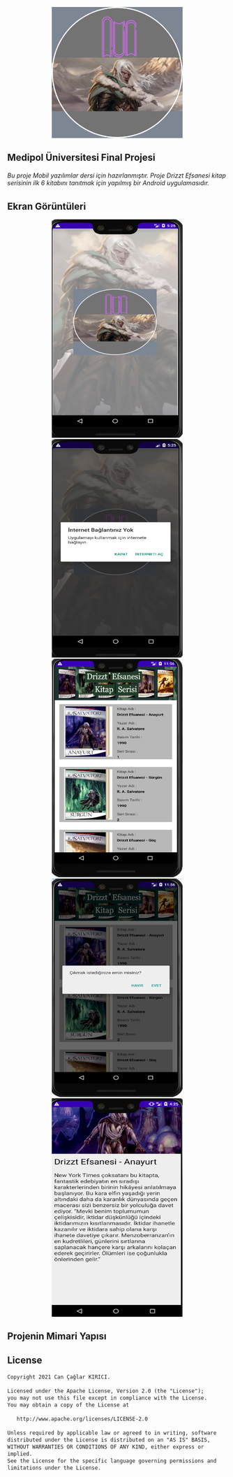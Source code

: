 <p align="center"><img width="300" height="300" src="https://raw.githubusercontent.com/cancaglar/h5190077cancaglarkirici/main/app/src/main/res/drawable/logo.png"/></p>

## Medipol Üniversitesi Final Projesi

<h6> Bu proje Mobil yazılımlar dersi için hazırlanmıştır. Proje Drizzt Efsanesi kitap serisinin ilk 6 kitabını tanıtmak için yapılmış bir Android uygulamasıdır.</h6>

## Ekran Görüntüleri

<p align="center">
<img width="300" height="500" src="https://raw.githubusercontent.com/cancaglar/h5190077cancaglarkirici/main/Screens/E1.PNG"/>
<img width="300" height="500" src="https://raw.githubusercontent.com/cancaglar/h5190077cancaglarkirici/main/Screens/E1_internet.PNG"/>
<img width="300" height="500" src="https://raw.githubusercontent.com/cancaglar/h5190077cancaglarkirici/main/Screens/E2.PNG"/>
<img width="300" height="500" src="https://raw.githubusercontent.com/cancaglar/h5190077cancaglarkirici/main/Screens/E2Cikis.PNG"/>
<img width="300" height="500" src="https://raw.githubusercontent.com/cancaglar/h5190077cancaglarkirici/main/Screens/E3.PNG"/>
</p>

## Projenin Mimari Yapısı


License
--------


    Copyright 2021 Can Çağlar KIRICI.

    Licensed under the Apache License, Version 2.0 (the "License");
    you may not use this file except in compliance with the License.
    You may obtain a copy of the License at

       http://www.apache.org/licenses/LICENSE-2.0

    Unless required by applicable law or agreed to in writing, software
    distributed under the License is distributed on an "AS IS" BASIS,
    WITHOUT WARRANTIES OR CONDITIONS OF ANY KIND, either express or implied.
    See the License for the specific language governing permissions and
    limitations under the License.
